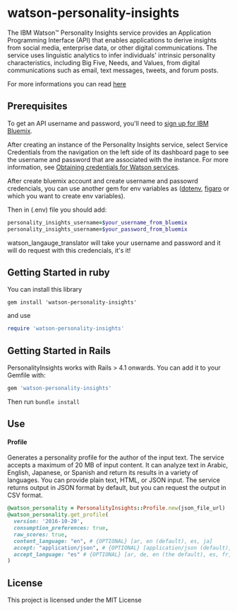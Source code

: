 # watson-personality-insights

The IBM Watson™ Personality Insights service provides an Application Programming Interface (API) that enables applications to derive insights from social media, enterprise data, or other digital communications. The service uses linguistic analytics to infer individuals' intrinsic personality characteristics, including Big Five, Needs, and Values, from digital communications such as email, text messages, tweets, and forum posts.

For more informations you can read [here](https://www.ibm.com/watson/developercloud/doc/personality-insights/)

## Prerequisites

To get an API username and password, you'll need to [sign up for IBM Bluemix](https://console.ng.bluemix.net/registration/).

After creating an instance of the Personality Insights service, select Service Credentials from the navigation on the left side of its dashboard page to see the username and password that are associated with the instance. For more information, see [Obtaining credentials for Watson services](https://www.ibm.com/watson/developercloud/doc/common/getting-started-credentials.html).

After create bluemix account and create username and passowrd credencials, you can use another gem for env variables as ([dotenv](https://github.com/bkeepers/dotenv), [figaro](https://github.com/laserlemon/figaro) or which you want to create env variables).

Then in (.env) file you should add:

```ruby
personality_insights_username=$your_username_from_bluemix
personality_insights_username=$your_password_from_bluemix
```

watson_langauge_translator will take your username and password and it will do request with this credencials, it's it!

## Getting Started in ruby
You can install this library

`gem install 'watson-personality-insights'`

and use

```ruby
require 'watson-personality-insights'
```

## Getting Started in Rails
PersonalityInsights works with Rails > 4.1 onwards. You can add it to your Gemfile with:

```ruby
gem 'watson-personality-insights'
```

Then run `bundle install`

## Use

#### Profile

Generates a personality profile for the author of the input text. The service accepts a maximum of 20 MB of input content. It can analyze text in Arabic, English, Japanese, or Spanish and return its results in a variety of languages. You can provide plain text, HTML, or JSON input. The service returns output in JSON format by default, but you can request the output in CSV format.

```ruby
@watson_personality = PersonalityInsights::Profile.new(json_file_url)
@watson_personality.get_profile( 
  version: '2016-10-20',
  consumption_preferences: true,
  raw_scores: true,
  content_language: "en", # {OPTIONAL} [ar, en (default), es, ja]
  accept: "application/json", # {OPTIONAL} [application/json (default), text/csv]
  accept_language: "es" # {OPTIONAL} [ar, de, en (the default), es, fr, it, ja, ko, pt-br (Brazilian Portuguese), zh-cn (Simplified Chinese), zh-tw (Traditional Chinese)
)
```
 
## License

This project is licensed under the MIT License
